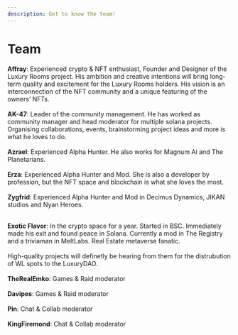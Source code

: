 ```yaml
---
description: Get to know the team!
---
```


# Team

**Affray**: Experienced crypto & NFT enthusiast, Founder and Designer of the Luxury Rooms project. His ambition and creative intentions will bring long-term quality and excitement for the Luxury Rooms holders. His vision is an interconnection of the NFT community and a unique featuring of the owners’ NFTs.\
\
**AK-47**: Leader of the community management. He has worked as community manager and head moderator for multiple solana projects. Organising collaborations, events, brainstorming project ideas and more is what he loves to do.\
\
**Azrael**: Experienced Alpha Hunter. He also works for Magnum Ai and The Planetarians. \
\
**Erza**: Experienced Alpha Hunter and Mod. She is also a developer by profession, but the NFT space and blockchain is what she loves the most.\
\
**Zygfrid**: Experienced Alpha Hunter and Mod in Decimus Dynamics, JIKAN studios and Nyan Heroes.&#x20;

\
**Exotic Flavor**: In the crypto space for a year. Started in BSC. Immediately made his exit and found peace in Solana. Currently a mod in The Registry and a triviaman in MeltLabs. Real Estate metaverse fanatic.\
\
High-quality projects will definetly be hearing from them for the distrubution of WL spots to the LuxuryDAO.\
\
**TheRealEmko**: Games & Raid moderator\
\
**Davipes**: Games & Raid moderator\
\
**Pin**: Chat & Collab moderator\
\
**KingFiremond**: Chat & Collab moderator

